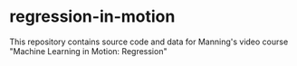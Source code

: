 # regression-in-motion
This repository contains source code and data for Manning's video course "Machine Learning in Motion: Regression"
